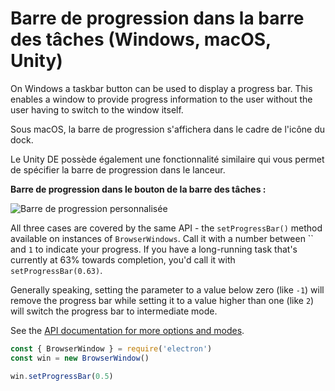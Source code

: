# Barre de progression dans la barre des tâches (Windows, macOS, Unity)

On Windows a taskbar button can be used to display a progress bar. This enables a window to provide progress information to the user without the user having to switch to the window itself.

Sous macOS, la barre de progression s'affichera dans le cadre de l'icône du dock.

Le Unity DE possède également une fonctionnalité similaire qui vous permet de spécifier la barre de progression dans le lanceur.

**Barre de progression dans le bouton de la barre des tâches :**

![Barre de progression personnalisée](https://cloud.githubusercontent.com/assets/639601/5081682/16691fda-6f0e-11e4-9676-49b6418f1264.png)

All three cases are covered by the same API - the `setProgressBar()` method available on instances of `BrowserWindows`. Call it with a number between `` and `1` to indicate your progress. If you have a long-running task that's currently at 63% towards completion, you'd call it with `setProgressBar(0.63)`.

Generally speaking, setting the parameter to a value below zero (like `-1`) will remove the progress bar while setting it to a value higher than one (like `2`) will switch the progress bar to intermediate mode.

See the [API documentation for more options and modes](../api/browser-window.md#winsetprogressbarprogress).

```javascript
const { BrowserWindow } = require('electron')
const win = new BrowserWindow()

win.setProgressBar(0.5)
```